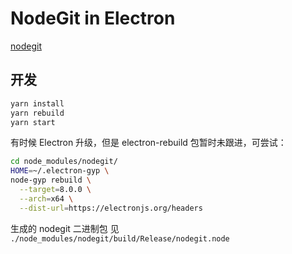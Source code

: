 # NodeGit in Electron

[nodegit](https://www.nodegit.org/)

## 开发

```sh
yarn install
yarn rebuild
yarn start
```

有时候 Electron 升级，但是 electron-rebuild 包暂时未跟进，可尝试：

```sh
cd node_modules/nodegit/
HOME=~/.electron-gyp \
node-gyp rebuild \
  --target=8.0.0 \
  --arch=x64 \
  --dist-url=https://electronjs.org/headers
```

生成的 nodegit 二进制包 见 ```./node_modules/nodegit/build/Release/nodegit.node```